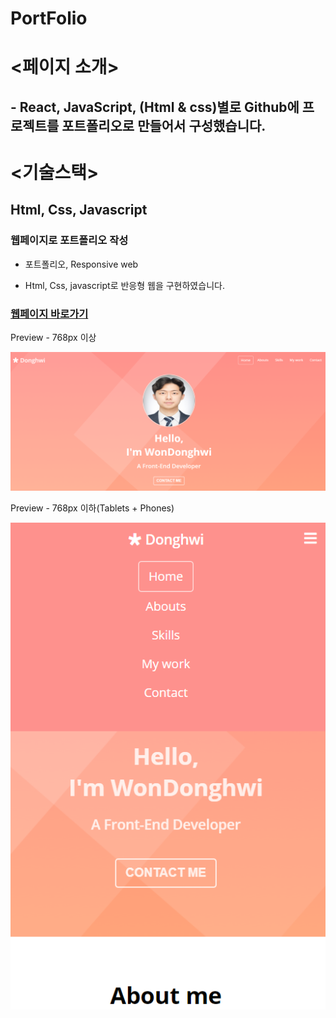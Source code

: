 # PortFolio

# <페이지 소개>
## - React, JavaScript, (Html & css)별로 Github에 프로젝트를 포트폴리오로 만들어서 구성했습니다.

# <기술스택>
## Html, Css, Javascript

### 웹페이지로  포트폴리오  작성

- 포트폴리오, Responsive web 

- Html, Css, javascript로 반응형 웹을 구현하였습니다.

### [웹페이지 바로가기](https://wondonghwi.github.io/Portfolio/)

Preview - 768px 이상

![](images/portfolio768++.PNG)

Preview - 768px 이하(Tablets + Phones)

![](images/portfolio768--.PNG)

